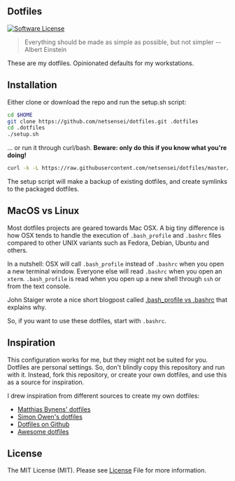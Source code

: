 ## Dotfiles

[![Software License](https://img.shields.io/badge/license-MIT-brightgreen.svg?style=flat-square)](LICENSE.md)

> Everything should be made as simple as possible, but not simpler
-- Albert Einstein

These are my dotfiles. Opinionated defaults for my workstations.

## Installation

Either clone or download the repo and run the setup.sh script:

```bash
cd $HOME
git clone https://github.com/netsensei/dotfiles.git .dotfiles
cd .dotfiles
./setup.sh
```
... or run it through curl/bash. **Beware: only do this if you know what you're doing!**

```bash
curl -k -L https://raw.githubusercontent.com/netsensei/dotfiles/master/setup.sh | bash
```

The setup script will make a backup of existing dotfiles, and create symlinks to the packaged dotfiles.

## MacOS vs Linux

Most dotfiles projects are geared towards Mac OSX. A big tiny difference is how
OSX tends to handle the execution of `.bash_profile` and `.bashrc` files compared to 
other UNIX variants such as Fedora, Debian, Ubuntu and others.

In a nutshell: OSX will call `.bash_profile` instead of `.bashrc` when you open a new terminal window. Everyone else will read `.bashrc` when you open an `xterm`. `.bash_profile` is read when you open up a new shell through `ssh` or from the text console.

John Staiger wrote a nice short blogpost called [.bash_profile vs .bashrc](http://www.joshstaiger.org/archives/2005/07/bash_profile_vs.html) that explains why.

So, if you want to use these dotfiles, start with `.bashrc`.

## Inspiration

This configuration works for me, but they might not be suited for you. Dotfiles 
are personal settings. So, don't blindly copy this repository and run with it.
Instead, fork this repository, or create your own dotfiles, and use this as a source
for inspiration.

I drew inspiration from different sources to create my own dotfiles:

* [Matthias Bynens' dotfiles](https://github.com/mathiasbynens/dotfiles)
* [Simon Owen's dotfiles](https://github.com/s10wen/dotfiles)
* [Dotfiles on Github](https://dotfiles.github.io/)
* [Awesome dotfiles](https://github.com/webpro/awesome-dotfiles)

## License

The MIT License (MIT). Please see [License](LICENSE.md) File for more information.
